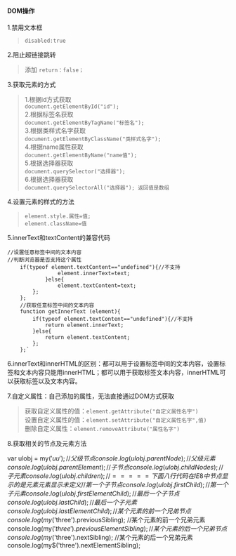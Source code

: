 #### DOM操作
1.禁用文本框
> `disabled:true`


2.阻止超链接跳转
> 添加 `return：false；`

3.获取元素的方式

>1.根据id方式获取<br/>
> `document.getElementById("id");`<br/>
> 2.根据标签名获取<br/>
> `document.getElementByTagName("标签名");`<br/>
> 3.根据类样式名字获取<br/>
> `document.getElementByClassName("类样式名字");`<br/>
> 4.根据name属性获取<br/>
> `document.getElementByName("name值");`<br/>
> 5.根据选择器获取<br/>
> `document.querySelector("选择器");`<br/>
> 6.根据选择器获取<br/>
> `document.querySelectorAll("选择器"); 返回值是数组`<br/>

4.设置元素的样式的方法
> `element.style.属性=值;`<br/>
> `element.className=值`

5.innerText和textContent的兼容代码

	//设置任意标签中间的文本内容
	//判断浏览器是否支持这个属性
		if(typeof element.textContent=="undefined"){//不支持
					element.innerText=text;
				}else{
					element.textContent=text;
			};
		};
		//获取任意标签中间的文本内容
		function getInnerText (element){
			if(typeof element.textContent=="undefined"){//不支持
				return element.innerText;
			}else{
				return element.textContent;
			};
		};`
		
6.innerText和innerHTML的区别：都可以用于设置标签中间的文本内容，设置标签和文本内容只能用innerHTML；都可以用于获取标签文本内容，innerHTML可以获取标签以及文本内容。


7.自定义属性：自己添加的属性，无法直接通过DOM方式获取
> 获取自定义属性的值：`element.getAttribute("自定义属性名字")`<br/>
> 设置自定义属性的值：`element.setAttribute("自定义属性名字",值)`<br/>
> 删除自定义属性：`element.removeAttribute("属性名字")`

8.获取相关的节点及元素方法

var ulobj = my$('uu'); //父级节点 console.log(ulobj.parentNode); //父级元素 console.log(ulobj.parentElement); //子节点 console.log(ulobj.childNodes); //子元素 console.log(ulobj.children); //=====下面八行代码 在IE8中节点显示的是元素 元素显示未定义 //第一个子节点 console.log(ulobj.firstChild); //第一个子元素 console.log(ulobj.firstElementChild); //最后一个子节点 console.log(ulobj.lastChild); //最后一个子元素 console.log(ulobj.lastElementChild); //某个元素的前一个兄弟节点 console.log(my$('three').previousSibling); //某个元素的前一个兄弟元素 console.log(my$('three').previousElementSibling); //某个元素的后一个兄弟节点 console.log(my$('three').nextSibling); //某个元素的后一个兄弟元素 console.log(my$('three').nextElementSibling);

   
